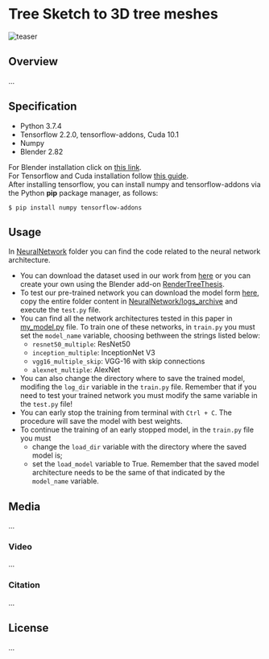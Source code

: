 # Tree Sketch to 3D tree meshes
![teaser](https://user-images.githubusercontent.com/88141714/127903685-1d0aa283-2ecb-4cc0-9ccd-a436e3e60aaa.jpg)

## Overview
...

## Specification
* Python 3.7.4
* Tensorflow 2.2.0, tensorflow-addons, Cuda 10.1
* Numpy
* Blender 2.82

For Blender installation click on [this link](https://download.blender.org/release/Blender2.82/).  
For Tensorflow and Cuda installation follow [this guide](https://www.tensorflow.org/install/pip).  
After installing tensorflow, you can install numpy and tensorflow-addons via the Python **pip** package manager, as follows:
```
$ pip install numpy tensorflow-addons
```

## Usage
In [NeuralNetwork](NeuralNetwork) folder you can find the code related to the neural network architecture.  
* You can download the dataset used in our work from [here]() or you can create your own using the Blender add-on [RenderTreeThesis]().
* To test our pre-trained network you can download the model form [here](), copy the entire folder content in [NeuralNetwork/logs_archive](NeuralNetwork/logs_archive) and execute the `test.py` file.
* You can find all the network architectures tested in this paper in [my_model.py](NeuralNetwork/models/my_model.py) file. To train one of these networks, in `train.py` you must set the `model_name` variable, choosing bethween the strings listed below:
  * `resnet50_multiple`: ResNet50
  * `inception_multiple`: InceptionNet V3
  * `vgg16_multiple_skip`: VGG-16 with skip connections
  * `alexnet_multiple`: AlexNet
* You can also change the directory where to save the trained model, modifing the `log_dir` variable in the `train.py` file. Remember that if you need to test your trained network you must modify the same variable in the `test.py` file!
* You can early stop the training from terminal with `Ctrl + C`. The procedure will save the model with best weights.
* To continue the training of an early stopped model, in the `train.py` file you must
  * change the `load_dir` variable with the directory where the saved model is;
  * set the `load_model` variable to True.
  Remember that the saved model architecture needs to be the same of that indicated by the `model_name` variable.
<inserire indicazioni per il download del dataset e del modello. Inserire indicazioni sulla struttura della cartella di test>

## Media
...

### Video
...

### Citation
...

## License
...
